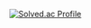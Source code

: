 [![Solved.ac Profile](http://mazassumnida.wtf/api/v2/generate_badge?boj=urin6695)](https://solved.ac/urin6695/)

<!---
PolarisSoda/PolarisSoda is a ✨ special ✨ repository because its `README.md` (this file) appears on your GitHub profile.
You can click the Preview link to take a look at your changes.
--->
